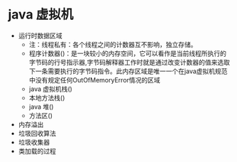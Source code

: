   # java 虚拟机
  -  运行时数据区域
     - 注：线程私有：各个线程之间的计数器互不影响，独立存储。
     - 程序计数器()：是一块较小的内存空间，它可以看作是当前线程所执行的字节码的行号指示器,字节码解释器工作时就是通过改变计数器的值来选取下一条需要执行的字节码指令。此内存区域是唯一一个在java虚拟机规范中没有规定任何OutOfMemoryError情况的区域
     - java 虚拟机栈()
     - 本地方法栈()
     - java 堆()
     - 方法区()
  -  内存溢出
  -  垃圾回收算法 
  -  垃圾收集器
  -  类加载的过程